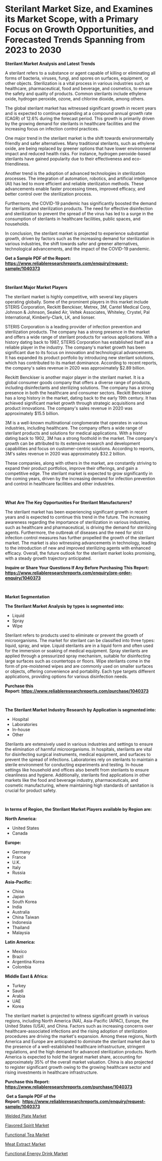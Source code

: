 <p><h1>Sterilant Market Size, and Examines its Market Scope, with a Primary Focus on Growth Opportunities, and Forecasted Trends Spanning from 2023 to 2030</h1></p><p><strong>Sterilant Market Analysis and Latest Trends</strong></p>
<p><p>A sterilant refers to a substance or agent capable of killing or eliminating all forms of bacteria, viruses, fungi, and spores on surfaces, equipment, or other objects. Sterilization is a vital process in various industries such as healthcare, pharmaceutical, food and beverage, and cosmetics, to ensure the safety and quality of products. Common sterilants include ethylene oxide, hydrogen peroxide, ozone, and chlorine dioxide, among others.</p><p>The global sterilant market has witnessed significant growth in recent years and is expected to continue expanding at a compound annual growth rate (CAGR) of 12.6% during the forecast period. This growth is primarily driven by the growing demand for sterilants in healthcare facilities and the increasing focus on infection control practices.</p><p>One major trend in the sterilant market is the shift towards environmentally friendly and safer alternatives. Many traditional sterilants, such as ethylene oxide, are being replaced by greener options that have lower environmental impact and reduced health risks. For instance, hydrogen peroxide-based sterilants have gained popularity due to their effectiveness and eco-friendliness.</p><p>Another trend is the adoption of advanced technologies in sterilization processes. The integration of automation, robotics, and artificial intelligence (AI) has led to more efficient and reliable sterilization methods. These advancements enable faster processing times, improved efficacy, and better control over the sterilization process.</p><p>Furthermore, the COVID-19 pandemic has significantly boosted the demand for sterilants and sterilization products. The need for effective disinfection and sterilization to prevent the spread of the virus has led to a surge in the consumption of sterilants in healthcare facilities, public spaces, and households.</p><p>In conclusion, the sterilant market is projected to experience substantial growth, driven by factors such as the increasing demand for sterilization in various industries, the shift towards safer and greener alternatives, technological advancements, and the impact of the COVID-19 pandemic.</p></p>
<p><strong>Get a Sample PDF of the Report:&nbsp; <a href="https://www.reliableresearchreports.com/enquiry/request-sample/1040373">https://www.reliableresearchreports.com/enquiry/request-sample/1040373</a></strong></p>
<p>&nbsp;</p>
<p><strong>Sterilant Major Market Players</strong></p>
<p><p>The sterilant market is highly competitive, with several key players operating globally. Some of the prominent players in this market include STERIS Corporation, Reckitt Benckiser, Metrex, 3M, Cantel Medical Corp, Johnson & Johnson, Sealed Air, Veltek Associates, Whiteley, Crystel, Pal International, Kimberly-Clark, LK, and lionser. </p><p>STERIS Corporation is a leading provider of infection prevention and sterilization products. The company has a strong presence in the market and offers a wide range of sterilant products for various applications. With a history dating back to 1987, STERIS Corporation has established itself as a reliable player in the industry. The company's market growth has been significant due to its focus on innovation and technological advancements. It has expanded its product portfolio by introducing new sterilant solutions, which has contributed to its market dominance. According to recent reports, the company's sales revenue in 2020 was approximately $2.89 billion.</p><p>Reckitt Benckiser is another major player in the sterilant market. It is a global consumer goods company that offers a diverse range of products, including disinfectants and sterilizing solutions. The company has a strong presence in both the healthcare and consumer sectors. Reckitt Benckiser has a long history in the market, dating back to the early 19th century. It has achieved significant market growth through strategic acquisitions and product innovations. The company's sales revenue in 2020 was approximately $15.5 billion.</p><p>3M is a well-known multinational conglomerate that operates in various industries, including healthcare. The company offers a wide range of sterilant products and solutions for medical applications. With a history dating back to 1902, 3M has a strong foothold in the market. The company's growth can be attributed to its extensive research and development capabilities and focus on customer-centric solutions. According to reports, 3M's sales revenue in 2020 was approximately $32.2 billion.</p><p>These companies, along with others in the market, are constantly striving to expand their product portfolios, improve their offerings, and gain a competitive edge. The sterilant market is expected to grow significantly in the coming years, driven by the increasing demand for infection prevention and control in healthcare facilities and other industries.</p></p>
<p>&nbsp;</p>
<p><strong>What Are The Key Opportunities For Sterilant Manufacturers?</strong></p>
<p><p>The sterilant market has been experiencing significant growth in recent years and is expected to continue this trend in the future. The increasing awareness regarding the importance of sterilization in various industries, such as healthcare and pharmaceutical, is driving the demand for sterilizing agents. Furthermore, the outbreak of diseases and the need for strict infection control measures has further propelled the growth of the sterilant market. The market is also witnessing advancements in technology, leading to the introduction of new and improved sterilizing agents with enhanced efficacy. Overall, the future outlook for the sterilant market looks promising, with a steady growth trajectory anticipated.</p></p>
<p><strong>Inquire or Share Your Questions If Any Before Purchasing This Report: <a href="https://www.reliableresearchreports.com/enquiry/pre-order-enquiry/1040373">https://www.reliableresearchreports.com/enquiry/pre-order-enquiry/1040373</a></strong></p>
<p>&nbsp;</p>
<p><strong>Market Segmentation</strong></p>
<p><strong>The Sterilant Market Analysis by types is segmented into:</strong></p>
<p><ul><li>Liquid</li><li>Spray</li><li>Wipe</li></ul></p>
<p><p>Sterilant refers to products used to eliminate or prevent the growth of microorganisms. The market for sterilant can be classified into three types: liquid, spray, and wipe. Liquid sterilants are in a liquid form and often used for the immersion or soaking of medical equipment. Spray sterilants are applied through a pressurized spray mechanism, suitable for disinfecting large surfaces such as countertops or floors. Wipe sterilants come in the form of pre-moistened wipes and are commonly used on smaller surfaces or objects, offering convenience and portability. Each type targets different applications, providing options for various disinfection needs.</p></p>
<p><strong>Purchase this Report:&nbsp;<a href="https://www.reliableresearchreports.com/purchase/1040373">https://www.reliableresearchreports.com/purchase/1040373</a></strong></p>
<p>&nbsp;</p>
<p><strong>The Sterilant Market Industry Research by Application is segmented into:</strong></p>
<p><ul><li>Hospital</li><li>Laboratories</li><li>In-house</li><li>Other</li></ul></p>
<p><p>Sterilants are extensively used in various industries and settings to ensure the elimination of harmful microorganisms. In hospitals, sterilants are vital for disinfecting surgical instruments, medical equipment, and surfaces to prevent the spread of infections. Laboratories rely on sterilants to maintain a sterile environment for conducting experiments and testing. In-house settings like household and offices also benefit from sterilants to ensure cleanliness and hygiene. Additionally, sterilants find applications in other markets like the food and beverage industry, pharmaceuticals, and cosmetic manufacturing, where maintaining high standards of sanitation is crucial for product safety.</p></p>
<p>&nbsp;</p>
<p><strong>In terms of Region, the Sterilant Market Players available by Region are:</strong></p>
<p>
    <p> <strong> North America: </strong>
        <ul>
            <li>United States</li>
            <li>Canada</li>
        </ul>
        </p> 
    <p> <strong> Europe: </strong>
        <ul>
            <li>Germany</li>
            <li>France</li>
            <li>U.K.</li>
            <li>Italy</li>
            <li>Russia</li>
        </ul>
        </p> 
    <p> <strong> Asia-Pacific: </strong>
        <ul>
            <li>China</li>
            <li>Japan</li>
            <li>South Korea</li>
            <li>India</li>
            <li>Australia</li>
            <li>China Taiwan</li>
            <li>Indonesia</li>
            <li>Thailand</li>
            <li>Malaysia</li>
        </ul>
        </p> 
    <p> <strong> Latin America: </strong>
        <ul>
            <li>Mexico</li>
            <li>Brazil</li>
            <li>Argentina Korea</li>
            <li>Colombia</li>
        </ul>
        </p> 
    <p> <strong> Middle East & Africa: </strong>
        <ul>
            <li>Turkey</li>
            <li>Saudi</li>
            <li>Arabia</li>
            <li>UAE</li>
            <li>Korea</li>
        </ul>
    </p>
    </p>
<p><p>The sterilant market is projected to witness significant growth in various regions, including North America (NA), Asia-Pacific (APAC), Europe, the United States (USA), and China. Factors such as increasing concerns over healthcare-associated infections and the rising adoption of sterilization procedures are driving the market's expansion. Among these regions, North America and Europe are anticipated to dominate the sterilant market due to the presence of a well-established healthcare infrastructure, stringent regulations, and the high demand for advanced sterilization products. North America is expected to hold the largest market share, accounting for approximately 35% of the overall market valuation. China is also projected to register significant growth owing to the growing healthcare sector and rising investments in healthcare infrastructure.</p></p>
<p><strong>Purchase this Report: <a href="https://www.reliableresearchreports.com/purchase/1040373">https://www.reliableresearchreports.com/purchase/1040373</a></strong></p>
<p>&nbsp;<strong>Get a Sample PDF of the Report:&nbsp;&nbsp;<a href="https://www.reliableresearchreports.com/enquiry/request-sample/1040373">https://www.reliableresearchreports.com/enquiry/request-sample/1040373</a></strong></p>
<p><strong></strong></p>
<p><p><a href="https://medium.com/@ethelcrooks2023/welded-plate-market-insight-market-trends-growth-forecasted-from-2023-to-2030-e35f221cf141">Welded Plate Market</a></p><p><a href="https://medium.com/@bobbyrobinson56/flavored-spirit-market-the-key-to-successful-business-strategy-forecast-till-2030-72cb8db95b12">Flavored Spirit Market</a></p><p><a href="https://medium.com/@jqgvpygpb56374/functional-tea-market-comprehensive-assessment-by-type-application-and-geography-0a81e782a3b2">Functional Tea Market</a></p><p><a href="https://medium.com/@jamesromero59/meat-extract-market-size-and-market-trends-complete-industry-overview-2023-to-2030-a136f98bfd44">Meat Extract Market</a></p><p><a href="https://medium.com/@dennisoliver07/functional-energy-drink-market-trends-forecast-and-competitive-analysis-to-2030-9c57e5860206">Functional Energy Drink Market</a></p></p>